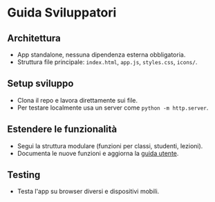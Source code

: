 # Guida Sviluppatori

## Architettura

- App standalone, nessuna dipendenza esterna obbligatoria.
- Struttura file principale: `index.html`, `app.js`, `styles.css`, `icons/`.

## Setup sviluppo

- Clona il repo e lavora direttamente sui file.
- Per testare localmente usa un server come `python -m http.server`.

## Estendere le funzionalità

- Segui la struttura modulare (funzioni per classi, studenti, lezioni).
- Documenta le nuove funzioni e aggiorna la [guida utente](user-guide.md).

## Testing

- Testa l'app su browser diversi e dispositivi mobili.
